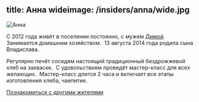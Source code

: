 title: Анна
wideimage: /insiders/anna/wide.jpg
---
<img src="/insiders/anna/photo.jpg" alt="Анна" class="right"/>

С 2012 года живёт в поселении постоянно, с мужем <a href="/insiders/dima/">Димой</a>.  Занимается домашним хозяйством.  13 августа 2014 года родила сына Владислава.

Регулярно печёт соседям настоящий традиционный бездрожжевой хлеб на закваске.  С удовольствием проведёт мастер-класс для всех желающих.  Мастер-класс длится 2 часа и включает все этапы изготовления хлеба, чаепитие.

[Познакомиться с другими жителями](/insiders/)

